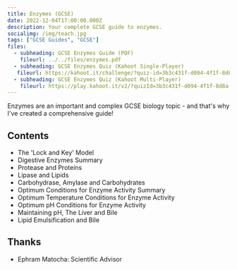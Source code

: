 ```yaml
---
title: Enzymes (GCSE)
date: 2022-12-04T17:00:00.000Z
description: Your complete GCSE guide to enzymes.
socialimg: /img/teach.jpg
tags: ["GCSE Guides", "GCSE"]
files:
  - subheading: GCSE Enzymes Guide (PDF)
    fileurl: ../../files/enzymes.pdf
  - subheading: GCSE Enzymes Quiz (Kahoot Single-Player)
   fileurl: https://kahoot.it/challenge/?quiz-id=3b3c431f-d094-4f1f-8d8a-0a5e97f2951e&single-player=true
  - subheading: GCSE Enzymes Quiz (Kahoot Multi-Player)
    fileurl: https://play.kahoot.it/v2/?quizId=3b3c431f-d094-4f1f-8d8a-0a5e97f2951e
---
```


Enzymes are an important and complex GCSE biology topic - and that's why I've created a comprehensive guide!

## Contents

- The 'Lock and Key' Model
- Digestive Enzymes Summary
- Protease and Proteins
- Lipase and Lipids
- Carbohydrase, Amylase and Carbohydrates
- Optimum Conditions for Enzyme Activity Summary
- Optimum Temperature Conditions for Enzyme Activity
- Optimum pH Conditions for Enzyme Activity
- Maintaining pH, The Liver and Bile
- Lipid Emulsification and Bile

## Thanks

- Ephram Matocha: Scientific Advisor
